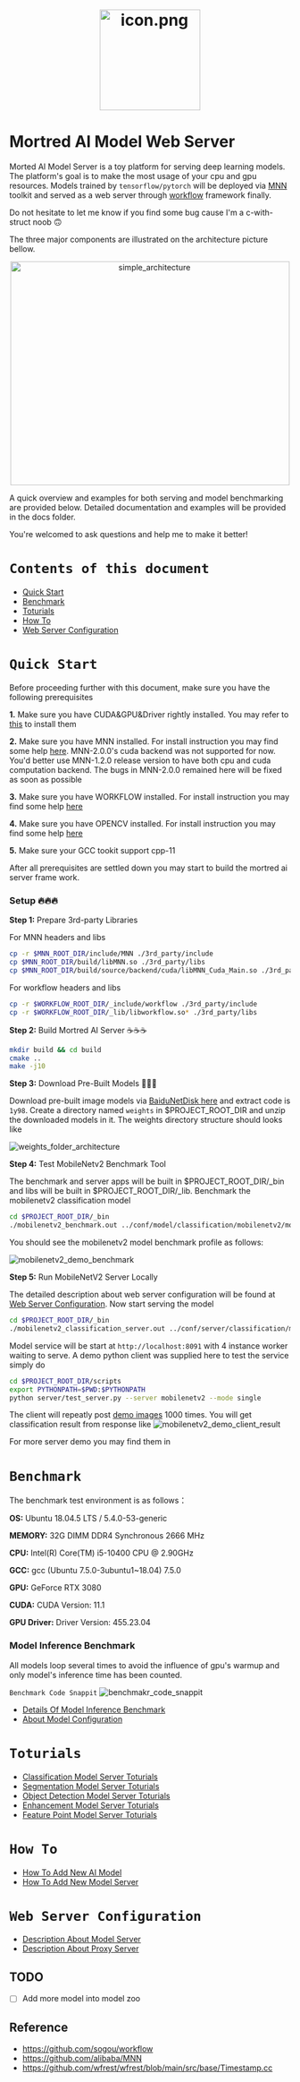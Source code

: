 <h1 align="center">
  <img src="./resources/images/icon.png" alt='icon.png' height="180px" width="180px"/>
</h1>

# Mortred AI Model Web Server

Morted AI Model Server is a toy platform for serving deep learning models. The platform's goal is to make the most usage of your cpu and gpu resources. Models trained by `tensorflow/pytorch` will be deployed via [MNN](https://github.com/alibaba/MNN) toolkit and served as a web server through [workflow](https://github.com/sogou/workflow) framework finally.

Do not hesitate to let me know if you find some bug cause I'm a c-with-struct noob :upside_down_face:

The three major components are illustrated on the architecture picture bellow.

<p align="center">
  <img src='./resources/images/simple_architecture.png' alt='simple_architecture' height="400px" width="500px">
</p>

A quick overview and examples for both serving and model benchmarking are provided below. Detailed documentation and examples will be provided in the docs folder.

You're welcomed to ask questions and help me to make it better!

# `Contents of this document`

* [Quick Start](#quick-start)
* [Benchmark](#benchmark)
* [Toturials](#toturials)
* [How To](#how-to)
* [Web Server Configuration](#web-server-configuration)

# `Quick Start`

Before proceeding further with this document, make sure you have the following prerequisites

**1.** Make sure you have CUDA&GPU&Driver rightly installed. You may refer to [this](https://developer.nvidia.com/cuda-toolkit) to install them

**2.** Make sure you have MNN installed. For install instruction you may find some help [here](https://www.yuque.com/mnn/en/build_linux). MNN-2.0.0's cuda backend was not supported for now. You'd better use MNN-1.2.0 release version to have both cpu and cuda computation backend. The bugs in MNN-2.0.0 remained here will be fixed as soon as possible

**3.** Make sure you have WORKFLOW installed. For install instruction you may find some help [here](https://github.com/sogou/workflow)

**4.** Make sure you have OPENCV installed. For install instruction you may find some help [here](https://docs.opencv.org/4.x/d7/d9f/tutorial_linux_install.html)

**5.** Make sure your GCC tookit support cpp-11

After all prerequisites are settled down you may start to build the mortred ai server frame work.

### Setup :fire::fire::fire:

**Step 1:** Prepare 3rd-party Libraries

For MNN headers and libs

```bash
cp -r $MNN_ROOT_DIR/include/MNN ./3rd_party/include
cp $MNN_ROOT_DIR/build/libMNN.so ./3rd_party/libs
cp $MNN_ROOT_DIR/build/source/backend/cuda/libMNN_Cuda_Main.so ./3rd_party/libs
```

For workflow headers and libs

```bash
cp -r $WORKFLOW_ROOT_DIR/_include/workflow ./3rd_party/include
cp -r $WORKFLOW_ROOT_DIR/_lib/libworkflow.so* ./3rd_party/libs
```

**Step 2:** Build Mortred AI Server :coffee::coffee::coffee:

```bash
mkdir build && cd build
cmake ..
make -j10
```

**Step 3:** Download Pre-Built Models :tea::tea::tea:

Download pre-built image models via [BaiduNetDisk here](https://pan.baidu.com/s/1yneu-7X5IMIuv31Gn5ZIzg) and extract code is `1y98`. Create a directory named `weights` in $PROJECT_ROOT_DIR and unzip the downloaded models in it. The weights directory  structure should looks like

<p align="left">
  <img src='./resources/images/weights_folder_structure.png' alt='weights_folder_architecture'>
</p>

**Step 4:** Test MobileNetv2 Benchmark Tool

The benchmark and server apps will be built in \$PROJECT_ROOT_DIR/_bin and libs will be built in \$PROJECT_ROOT_DIR/_lib.
Benchmark the mobilenetv2 classification model

```bash
cd $PROJECT_ROOT_DIR/_bin
./mobilenetv2_benchmark.out ../conf/model/classification/mobilenetv2/mobilenetv2_config.ini
```

You should see the mobilenetv2 model benchmark profile as follows:

<p align="left">
  <img src='./resources/images/mobilenetv2_demo_benchmark.png' alt='mobilenetv2_demo_benchmark'>
</p>

**Step 5:** Run MobileNetV2 Server Locally

The detailed description about web server configuration will be found at [Web Server Configuration](#web-server-configuration). Now start serving the model

```bash
cd $PROJECT_ROOT_DIR/_bin
./mobilenetv2_classification_server.out ../conf/server/classification/mobilenetv2/mobilenetv2_server_config.ini
```

Model service will be start at `http://localhost:8091` with 4 instance worker waiting to serve. A demo python client was supplied here to test the service simply do

```bash
cd $PROJECT_ROOT_DIR/scripts
export PYTHONPATH=$PWD:$PYTHONPATH
python server/test_server.py --server mobilenetv2 --mode single
```

The client will repeatly post [demo images](./demo_data/model_test_input/classification/ILSVRC2012_val_00000003.JPEG) 1000 times. You will get classification result from response like
![mobilenetv2_demo_client_result](./resources/images/demo_mobilenetv2_client.png)

For more server demo you may find them in

# `Benchmark`

The benchmark test environment is as follows：

**OS:** Ubuntu 18.04.5 LTS / 5.4.0-53-generic

**MEMORY:** 32G DIMM DDR4 Synchronous 2666 MHz

**CPU:** Intel(R) Core(TM) i5-10400 CPU @ 2.90GHz

**GCC:** gcc (Ubuntu 7.5.0-3ubuntu1~18.04) 7.5.0

**GPU:** GeForce RTX 3080

**CUDA:** CUDA Version: 11.1

**GPU Driver:** Driver Version: 455.23.04

### Model Inference Benchmark

All models loop several times to avoid the influence of gpu's warmup and only model's inference time has been counted.

`Benchmark Code Snappit`
![benchmakr_code_snappit](./resources/images/benchmark_code_snappit.png)

* [Details Of Model Inference Benchmark](./docs/model_inference_benchmark.md)
* [About Model Configuration](./docs/about_model_configuration.md)

# `Toturials`

* [Classification Model Server Toturials](./docs/toturials_of_classification_model_server.md)
* [Segmentation Model Server Toturials](./docs/toturials_of_segmentation_model_server.md)
* [Object Detection Model Server Toturials](./docs/toturials_of_object_detection_model_server.md)
* [Enhancement Model Server Toturials](./docs/toturials_of_enhancement_model_server.md)
* [Feature Point Model Server Toturials](./docs/toturials_of_feature_point_model_server.md)

# `How To`

* [How To Add New AI Model](./docs/how_to_add_new_model.md)
* [How To Add New Model Server](./docs/how_to_add_new_server.md)

# `Web Server Configuration`

* [Description About Model Server](./docs/about_model_server_configuration.md)
* [Description About Proxy Server](./docs/about_proxy_server_configuration.md)

## TODO

* [ ] Add more model into model zoo

## Reference

* <https://github.com/sogou/workflow>
* <https://github.com/alibaba/MNN>
* <https://github.com/wfrest/wfrest/blob/main/src/base/Timestamp.cc>
